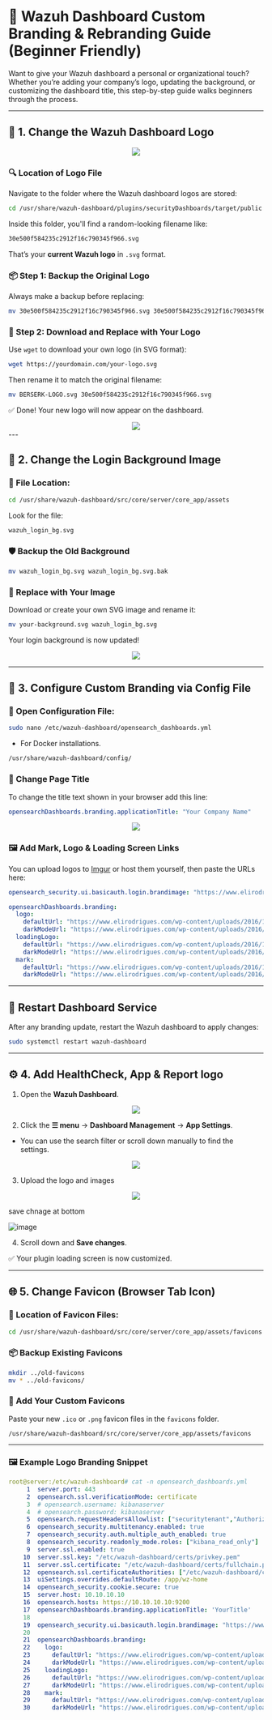 # 🎨 Wazuh Dashboard Custom Branding & Rebranding Guide (Beginner Friendly)

Want to give your Wazuh dashboard a personal or organizational touch? Whether you’re adding your company’s logo, updating the background, or customizing the dashboard title, this step-by-step guide walks beginners through the process.

---

## 📁 1. Change the Wazuh Dashboard Logo

<div align="center">
<img src="https://github.com/user-attachments/assets/e3b60358-9e12-49d6-899d-9e4cd32a6c65" img/>
</div>

### 🔍 Location of Logo File

Navigate to the folder where the Wazuh dashboard logos are stored:

```bash
cd /usr/share/wazuh-dashboard/plugins/securityDashboards/target/public
```

Inside this folder, you'll find a random-looking filename like:

```bash
30e500f584235c2912f16c790345f966.svg
```

That’s your **current Wazuh logo** in `.svg` format.

### 📦 Step 1: Backup the Original Logo

Always make a backup before replacing:

```bash
mv 30e500f584235c2912f16c790345f966.svg 30e500f584235c2912f16c790345f966.svg.bak
```

### 🔄 Step 2: Download and Replace with Your Logo

Use `wget` to download your own logo (in SVG format):

```bash
wget https://yourdomain.com/your-logo.svg
```

Then rename it to match the original filename:

```bash
mv BERSERK-LOGO.svg 30e500f584235c2912f16c790345f966.svg
```

✅ Done! Your new logo will now appear on the dashboard.

<div align="center">
<img src="https://github.com/user-attachments/assets/87361985-3f81-4552-9e12-53eb5435f995" img/>
</div>
---

## 🌄 2. Change the Login Background Image

### 📂 File Location:

```bash
cd /usr/share/wazuh-dashboard/src/core/server/core_app/assets
```

Look for the file:

```bash
wazuh_login_bg.svg
```

### 🛡️ Backup the Old Background

```bash
mv wazuh_login_bg.svg wazuh_login_bg.svg.bak
```

### 🔄 Replace with Your Image

Download or create your own SVG image and rename it:

```bash
mv your-background.svg wazuh_login_bg.svg
```

Your login background is now updated!

<div align="center">
<img src="https://github.com/user-attachments/assets/1d8a68dd-c89c-443e-a823-641046e1620e" img/>
</div>

---

## 🔧 3. Configure Custom Branding via Config File

### 📁 Open Configuration File:

```bash
sudo nano /etc/wazuh-dashboard/opensearch_dashboards.yml
```

* For Docker installations.
```bash
/usr/share/wazuh-dashboard/config/
```

### 📝 Change Page Title 

To change the title text shown in your browser add this line:

```yaml
opensearchDashboards.branding.applicationTitle: "Your Company Name"
```

<div align="center">
<img src="https://github.com/user-attachments/assets/926ed4f9-815d-4bba-a8ba-102bea647562" img/>
</div>

### 🖼️ Add Mark, Logo & Loading Screen Links

You can upload logos to [Imgur](https://imgur.com/) or host them yourself, then paste the URLs here:

```yaml
opensearch_security.ui.basicauth.login.brandimage: "https://www.elirodrigues.com/wp-content/uploads/2016/11/sample-logo-black.png"

opensearchDashboards.branding:
  logo:
    defaultUrl: "https://www.elirodrigues.com/wp-content/uploads/2016/11/sample-logo-black.png"
    darkModeUrl: "https://www.elirodrigues.com/wp-content/uploads/2016/11/sample-logo-black.png"
  loadingLogo:
    defaultUrl: "https://www.elirodrigues.com/wp-content/uploads/2016/11/sample-logo-black.png"
    darkModeUrl: "https://www.elirodrigues.com/wp-content/uploads/2016/11/sample-logo-black.png"
  mark:
    defaultUrl: "https://www.elirodrigues.com/wp-content/uploads/2016/11/sample-logo-black.png"
    darkModeUrl: "https://www.elirodrigues.com/wp-content/uploads/2016/11/sample-logo-black.png"
```

---

## 🔁 Restart Dashboard Service

After any branding update, restart the Wazuh dashboard to apply changes:

```bash
sudo systemctl restart wazuh-dashboard
```

---

## ⚙️ 4. Add HealthCheck, App & Report logo

1. Open the **Wazuh Dashboard**.

<div align="center">
<img src="https://github.com/user-attachments/assets/c13e1781-28b3-4bef-8a55-d6a50f24c812" img/>
</div>

2. Click the **☰ menu** → **Dashboard Management** → **App Settings**.
* You can use the search filter or scroll down manually to find the settings.

<div align="center">
<img src="https://github.com/user-attachments/assets/68e54785-abca-42be-b81a-9df9cb29fe48" img/>
</div>

3. Upload the logo and images

<div align="center">
<img src="https://github.com/user-attachments/assets/f0f335ac-60e5-407e-9af2-975af1f37106" img/>
</div>

save chnage at bottom 

![image](https://github.com/user-attachments/assets/d455ec83-5327-4cf7-b61e-4d710d3a7297)

4. Scroll down and **Save changes**.

✅ Your plugin loading screen is now customized.

---

## 🌐 5. Change Favicon (Browser Tab Icon)

### 📂 Location of Favicon Files:

```bash
cd /usr/share/wazuh-dashboard/src/core/server/core_app/assets/favicons
```

### 📦 Backup Existing Favicons

```bash
mkdir ../old-favicons
mv * ../old-favicons/
```

### 🌟 Add Your Custom Favicons

Paste your new `.ico` or `.png` favicon files in the `favicons` folder.
```
/usr/share/wazuh-dashboard/src/core/server/core_app/assets/favicons
```
---

### 🖼️ Example Logo Branding Snippet

```yml
root@server:/etc/wazuh-dashboard# cat -n opensearch_dashboards.yml
     1  server.port: 443
     2  opensearch.ssl.verificationMode: certificate
     3  # opensearch.username: kibanaserver
     4  # opensearch.password: kibanaserver
     5  opensearch.requestHeadersAllowlist: ["securitytenant","Authorization"]
     6  opensearch_security.multitenancy.enabled: true
     7  opensearch_security.auth.multiple_auth_enabled: true
     8  opensearch_security.readonly_mode.roles: ["kibana_read_only"]
     9  server.ssl.enabled: true
    10  server.ssl.key: "/etc/wazuh-dashboard/certs/privkey.pem"
    11  server.ssl.certificate: "/etc/wazuh-dashboard/certs/fullchain.pem"
    12  opensearch.ssl.certificateAuthorities: ["/etc/wazuh-dashboard/certs/root-ca.pem"]
    13  uiSettings.overrides.defaultRoute: /app/wz-home
    14  opensearch_security.cookie.secure: true
    15  server.host: 10.10.10.10
    16  opensearch.hosts: https://10.10.10.10:9200
    17  opensearchDashboards.branding.applicationTitle: 'YourTitle'
    18
    19  opensearch_security.ui.basicauth.login.brandimage: "https://www.elirodrigues.com/wp-content/uploads/2016/11/sample-logo-black.png"
    20
    21  opensearchDashboards.branding:
    22    logo:
    23      defaultUrl: "https://www.elirodrigues.com/wp-content/uploads/2016/11/sample-logo-black.png"
    24      darkModeUrl: "https://www.elirodrigues.com/wp-content/uploads/2016/11/sample-logo-black.png"
    25    loadingLogo:
    26      defaultUrl: "https://www.elirodrigues.com/wp-content/uploads/2016/11/sample-logo-black.png"
    27      darkModeUrl: "https://www.elirodrigues.com/wp-content/uploads/2016/11/sample-logo-black.png"
    28    mark:
    29      defaultUrl: "https://www.elirodrigues.com/wp-content/uploads/2016/11/sample-logo-black.png"
    30      darkModeUrl: "https://www.elirodrigues.com/wp-content/uploads/2016/11/sample-logo-black.png"
```
